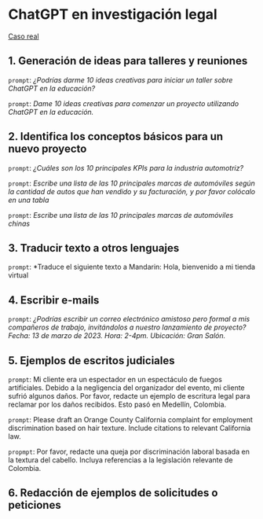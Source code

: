 ﻿# ChatGPT en investigación legal
 
 
[Caso real](https://www.dw.com/es/resuelven-en-colombia-el-primer-caso-jur%C3%ADdico-con-la-ayuda-de-robot-chatgpt/a-64597510#:~:text=Un%20juez%20de%20Colombia%20resolvi%C3%B3,inteligencia%20artificial%20en%20el%20pa%C3%ADs)
 
 
 ## 1. Generación de ideas para talleres y reuniones 
 
 `prompt`: *¿Podrías darme 10 ideas creativas para iniciar un taller sobre ChatGPT en la educación?* 
 
 `prompt`: *Dame 10 ideas creativas para comenzar un proyecto utilizando ChatGPT en la educación.*

## 2. Identifica los conceptos básicos para un nuevo proyecto

`prompt`: *¿Cuáles son los 10 principales KPIs para la industria automotriz?*

`prompt`: *Escribe una lista de las 10 principales marcas de automóviles según la cantidad de autos que han vendido y su facturación, y por favor colócalo en una tabla*

`prompt`: *Escribe una lista de las 10 principales marcas de automóviles chinas*

## 3. Traducir texto a otros lenguajes

`prompt`: *Traduce el siguiente texto a Mandarin: Hola, bienvenido a mi tienda virtual

## 4. Escribir e-mails

`prompt`: *¿Podrías escribir un correo electrónico amistoso pero formal a mis compañeros de trabajo, invitándolos a nuestro lanzamiento de proyecto? Fecha: 13 de marzo de 2023. Hora: 2-4pm. Ubicación: Gran Salón.*

## 5. Ejemplos de escritos judiciales

`prompt`: Mi cliente era un espectador en un espectáculo de fuegos artificiales. Debido a la negligencia del organizador del evento, mi cliente sufrió algunos daños. Por favor, redacte un ejemplo de escritura legal para reclamar por los daños recibidos. Esto pasó en Medellín, Colombia.

`prompt`: Please draft an Orange County California complaint for employment discrimination based on hair texture. Include citations to relevant California law.

`propmpt`: Por favor, redacte una queja por discriminación laboral basada en la textura del cabello. Incluya referencias a la legislación relevante de Colombia.

## 6. Redacción de ejemplos de solicitudes o peticiones

